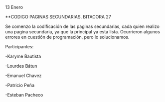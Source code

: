 13 Enero

**CODIGO PAGINAS SECUNDARIAS. BITACORA 27

Se comenzo la codificación de las paginas secundarias, cada quien realizo una pagina secundaria,
ya que la principal ya esta lista. Ocurrieron algunos errores en cuestión de programación, pero lo solucionamos.

Participantes:

-Karyme Bautista

-Lourdes Bátun

-Emanuel Chavez

-Patricio Peña

-Esteban Pacheco
